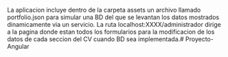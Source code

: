 
La aplicacion incluye dentro de la carpeta assets un archivo llamado portfolio.json para simular una BD del que se levantan los datos mostrados dinamicamente via un servicio. La  ruta localhost:XXXX/administrador dirige a la pagina donde estan todos los formularios para la modificacion de los datos  de cada seccion del CV cuando BD sea implementada.# Proyecto-Angular
